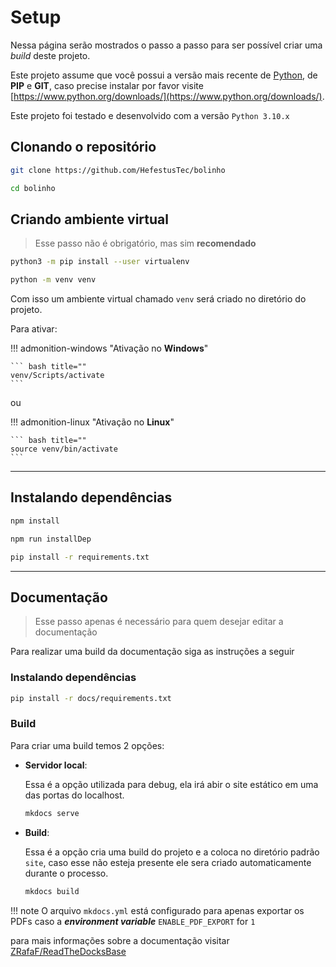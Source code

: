 # Setup

Nessa página serão mostrados o passo a passo para ser possível criar uma *build* deste projeto.

Este projeto assume que você possui a versão mais recente de [Python](https://www.python.org/), de **PIP** e **GIT**, caso precise instalar por favor visite [https://www.python.org/downloads/](https://www.python.org/downloads/).

Este projeto foi testado e desenvolvido com a versão `Python 3.10.x`

## Clonando o repositório

``` bash
git clone https://github.com/HefestusTec/bolinho

cd bolinho
```

## Criando ambiente virtual

> Esse passo não é obrigatório, mas sim **recomendado**

``` bash
python3 -m pip install --user virtualenv

python -m venv venv
```

Com isso um ambiente virtual chamado `venv` será criado no diretório do projeto.

Para ativar:


!!! admonition-windows "Ativação no **Windows**"

    ``` bash title=""
    venv/Scripts/activate
    ```

ou

!!! admonition-linux "Ativação no **Linux**"

    ``` bash title=""
    source venv/bin/activate
    ```
___

## Instalando dependências

``` bash
npm install

npm run installDep

pip install -r requirements.txt
```

___

## Documentação

> Esse passo apenas é necessário para quem desejar editar a documentação

Para realizar uma build da documentação siga as instruções a seguir

### Instalando dependências

``` bash
pip install -r docs/requirements.txt
```

### Build

Para criar uma build temos 2 opções:

* **Servidor local**:
    
    Essa é a opção utilizada para debug, ela irá abir o site estático em uma das portas do localhost.
    
    ``` bash title=""
    mkdocs serve
    ```

* **Build**:
    
    Essa é a opção cria uma build do projeto e a coloca no diretório padrão `site`, caso esse não esteja presente ele sera criado automaticamente durante o processo.
    
    ``` bash title=""
    mkdocs build
    ```

!!! note
    O arquivo `mkdocs.yml` está configurado para apenas exportar os PDFs caso a ***environment variable*** `ENABLE_PDF_EXPORT` for `1`

para mais informações sobre a documentação visitar [ZRafaF/ReadTheDocksBase](https://github.com/ZRafaF/ReadTheDocksBase)

